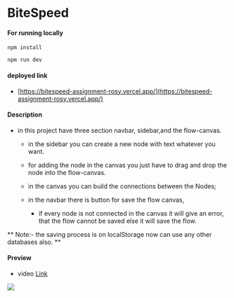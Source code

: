 # BiteSpeed

 #### For running locally

 ```
 npm install

 npm run dev
 ```

#### deployed link

- [https://bitespeed-assignment-rosy.vercel.app/](https://bitespeed-assignment-rosy.vercel.app/)

#### Description

- in this project have three section navbar, sidebar,and the flow-canvas.
  - in the sidebar you can create a new node with text whatever you want.
  - for adding the node in the canvas you just have to drag and drop the node into the flow-canvas.
  - in the canvas you can build the connections between the Nodes;

  - in the navbar there is button for save the flow canvas, 
    - if every node is not connected in the canvas it will give an error, that the flow cannot be saved else it will save the flow.

** Note:- the saving process is on localStorage now can use any other databases also. **

#### Preview

- video [Link](https://drive.google.com/file/d/1sKiYTzyVNJSRuNMITr53lAzVJEGnmDAr/view?usp=sharing)

 <img src="https://i.imgur.com/vmEHdv9.png"/>



